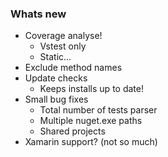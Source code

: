 ### Whats new
* Coverage analyse!
  * Vstest only
  * Static...
* Exclude method names
* Update checks
  * Keeps installs up to date!
* Small bug fixes
  * Total number of tests parser
  * Multiple nuget.exe paths
  * Shared projects
* Xamarin support? (not so much)
